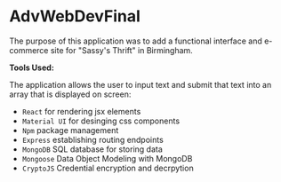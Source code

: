 # AdvWebDevFinal

The purpose of this application was to add a functional interface and e-commerce site for "Sassy's Thrift" in Birmingham.  

**Tools Used:**

The application allows the user to input text and submit that text into an array that is displayed on screen:
* `React` for rendering jsx elements
* `Material UI` for desinging css components
* `Npm` package management
* `Express` establishing routing endpoints
* `MongoDB` SQL database for storing data
* `Mongoose` Data Object Modeling with MongoDB
* `CryptoJS` Credential encryption and decrpytion

